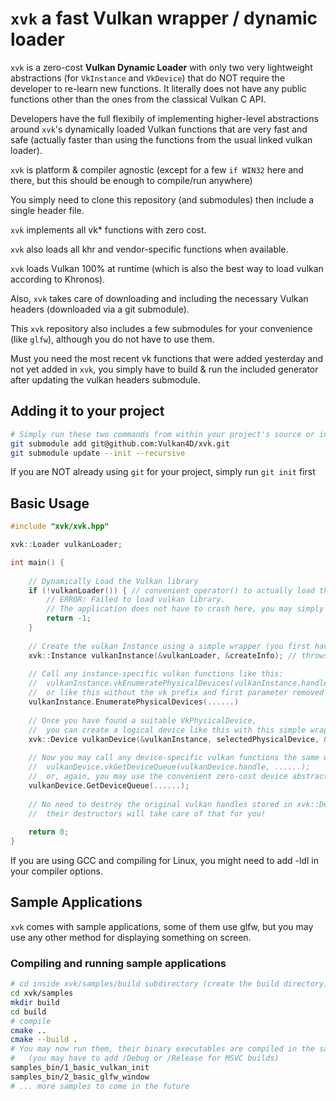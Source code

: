 # `xvk` a fast Vulkan wrapper / dynamic loader

`xvk` is a zero-cost **Vulkan Dynamic Loader** with only two very lightweight abstractions (for `VkInstance` and `VkDevice`) that do NOT require the developer to re-learn new functions. 
It literally does not have any public functions other than the ones from the classical Vulkan C API. 

Developers have the full flexibily of implementing higher-level abstractions around `xvk`'s dynamically loaded Vulkan functions that are very fast and safe (actually faster than using the functions from the usual linked vulkan loader). 

`xvk` is platform & compiler agnostic (except for a few `if WIN32` here and there, but this should be enough to compile/run anywhere)

You simply need to clone this repository (and submodules) then include a single header file.

`xvk` implements all vk* functions with zero cost. 

`xvk` also loads all khr and vendor-specific functions when available. 

`xvk` loads Vulkan 100% at runtime (which is also the best way to load vulkan according to Khronos). 

Also, `xvk` takes care of downloading and including the necessary Vulkan headers (downloaded via a git submodule).

This `xvk` repository also includes a few submodules for your convenience (like `glfw`), although you do not have to use them. 

Must you need the most recent vk functions that were added yesterday and not yet added in `xvk`, you simply have to build & run the included generator after updating the vulkan headers submodule. 

## Adding it to your project
```bash
# Simply run these two commands from within your project's source or include directory
git submodule add git@github.com:Vulkan4D/xvk.git
git submodule update --init --recursive
```

If you are NOT already using `git` for your project, simply run `git init` first

## Basic Usage

```C++
#include "xvk/xvk.hpp"

xvk::Loader vulkanLoader;

int main() {
	
	// Dynamically Load the Vulkan library
	if (!vulkanLoader()) { // convenient operator() to actually load the library
		// ERROR: Failed to load vulkan library.
		// The application does not have to crash here, you may simply choose to use OpenGL instead...
		return -1;
	}
	
	// Create the vulkan Instance using a simple wrapper (you first have to fill a 'createInfo' struct)
	xvk::Instance vulkanInstance(&vulkanLoader, &createInfo); // throws if failed to create the instance
	
	// Call any instance-specific vulkan functions like this:
	// 	vulkanInstance.vkEnumeratePhysicalDevices(vulkanInstance.handle, ......)
	//  or like this without the vk prefix and first parameter removed (a convenient zero-cost abstraction)
	vulkanInstance.EnumeratePhysicalDevices(......)
	
	// Once you have found a suitable VkPhysicalDevice,
	//  you can create a logical device like this with this simple wrapper to VkDevice:
	xvk::Device vulkanDevice(&vulkanInstance, selectedPhysicalDevice, &deviceCreateInfo);
	
	// Now you may call any device-specific vulkan functions the same way as with the instance...
	// 	vulkanDevice.vkGetDeviceQueue(vulkanDevice.handle, ......);
	//  or, again, you may use the convenient zero-cost device abstraction without the vk prefix...
	vulkanDevice.GetDeviceQueue(......);
	
	// No need to destroy the original vulkan handles stored in xvk::Device and xvk::Instance
	//	their destructors will take care of that for you!
	
	return 0;
}
```

If you are using GCC and compiling for Linux, you might need to add -ldl in your compiler options.

## Sample Applications

`xvk` comes with sample applications, some of them use glfw, but you may use any other method for displaying something on screen. 

### Compiling and running sample applications

```bash
# cd inside xvk/samples/build subdirectory (create the build directory)
cd xvk/samples
mkdir build
cd build
# compile
cmake ..
cmake --build .
# You may now run them, their binary executables are compiled in the samples/build/samples_bin directory 
#	(you may have to add /Debug or /Release for MSVC builds)
samples_bin/1_basic_vulkan_init
samples_bin/2_basic_glfw_window
# ... more samples to come in the future
```
